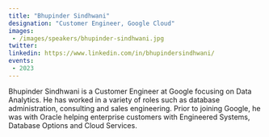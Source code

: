 ```yaml
---
title: "Bhupinder Sindhwani"
designation: "Customer Engineer, Google Cloud"
images:
 - /images/speakers/bhupinder-sindhwani.jpg
twitter: 
linkedin: https://www.linkedin.com/in/bhupindersindhwani/
events:
 - 2023
---
```


Bhupinder Sindhwani is a Customer Engineer at Google focusing on Data Analytics. He has worked in a variety of roles such as database administration, consulting and sales engineering. Prior to joining Google, he was with Oracle helping enterprise customers with Engineered Systems, Database Options and Cloud Services.